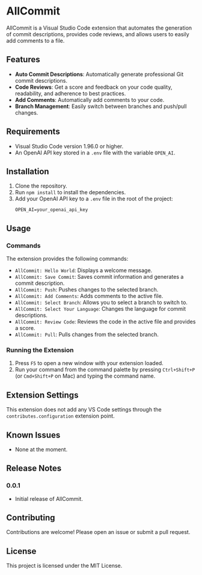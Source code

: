 # AllCommit

AllCommit is a Visual Studio Code extension that automates the generation of commit descriptions, provides code reviews, and allows users to easily add comments to a file.

## Features

- **Auto Commit Descriptions**: Automatically generate professional Git commit descriptions.
- **Code Reviews**: Get a score and feedback on your code quality, readability, and adherence to best practices.
- **Add Comments**: Automatically add comments to your code.
- **Branch Management**: Easily switch between branches and push/pull changes.

## Requirements

- Visual Studio Code version 1.96.0 or higher.
- An OpenAI API key stored in a `.env` file with the variable `OPEN_AI`.

## Installation

1. Clone the repository.
2. Run `npm install` to install the dependencies.
3. Add your OpenAI API key to a `.env` file in the root of the project:
    ```
    OPEN_AI=your_openai_api_key
    ```

## Usage

### Commands

The extension provides the following commands:

- `AllCommit: Hello World`: Displays a welcome message.
- `AllCommit: Save Commit`: Saves commit information and generates a commit description.
- `AllCommit: Push`: Pushes changes to the selected branch.
- `AllCommit: Add Comments`: Adds comments to the active file.
- `AllCommit: Select Branch`: Allows you to select a branch to switch to.
- `AllCommit: Select Your Language`: Changes the language for commit descriptions.
- `AllCommit: Review Code`: Reviews the code in the active file and provides a score.
- `AllCommit: Pull`: Pulls changes from the selected branch.

### Running the Extension

1. Press `F5` to open a new window with your extension loaded.
2. Run your command from the command palette by pressing `Ctrl+Shift+P` (or `Cmd+Shift+P` on Mac) and typing the command name.

## Extension Settings

This extension does not add any VS Code settings through the `contributes.configuration` extension point.

## Known Issues

- None at the moment.

## Release Notes

### 0.0.1

- Initial release of AllCommit.

## Contributing

Contributions are welcome! Please open an issue or submit a pull request.

## License

This project is licensed under the MIT License.
